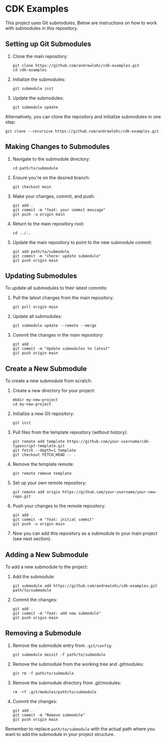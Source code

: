 # CDK Examples

This project uses Git submodules. Below are instructions on how to work with submodules in this repository.

## Setting up Git Submodules

1. Clone the main repository:
   ```
   git clone https://github.com/andrewlohc/cdk-examples.git
   cd cdk-examples
   ```

2. Initialize the submodules:
   ```
   git submodule init
   ```

3. Update the submodules:
   ```
   git submodule update
   ```

Alternatively, you can clone the repository and initialize submodules in one step:
```
git clone --recursive https://github.com/andrewlohc/cdk-examples.git
```

## Making Changes to Submodules

1. Navigate to the submodule directory:
   ```
   cd path/to/submodule
   ```

2. Ensure you're on the desired branch:
   ```
   git checkout main
   ```

3. Make your changes, commit, and push:
   ```
   git add .
   git commit -m "feat: your commit message"
   git push -u origin main
   ```

4. Return to the main repository root:
   ```
   cd ../..
   ```

5. Update the main repository to point to the new submodule commit:
   ```
   git add path/to/submodule
   git commit -m "chore: update submodule"
   git push origin main
   ```

## Updating Submodules

To update all submodules to their latest commits:

1. Pull the latest changes from the main repository:
   ```
   git pull origin main
   ```

2. Update all submodules:
   ```
   git submodule update --remote --merge
   ```

3. Commit the changes in the main repository:
   ```
   git add .
   git commit -m "Update submodules to latest"
   git push origin main
   ```

## Create a New Submodule

To create a new submodule from scratch:

1. Create a new directory for your project:
   ```
   mkdir my-new-project
   cd my-new-project
   ```

2. Initialize a new Git repository:
   ```
   git init
   ```

3. Pull files from the template repository (without history):
   ```
   git remote add template https://github.com/your-username/cdk-typescript-template.git
   git fetch --depth=1 template
   git checkout FETCH_HEAD -- .
   ```

4. Remove the template remote:
   ```
   git remote remove template
   ```

5. Set up your own remote repository:
   ```
   git remote add origin https://github.com/your-username/your-new-repo.git
   ```

6. Push your changes to the remote repository:
   ```
   git add .
   git commit -m "feat: initial commit"
   git push -u origin main
   ```

7. Now you can add this repository as a submodule to your main project (see next section).

## Adding a New Submodule

To add a new submodule to the project:

1. Add the submodule:
   ```
   git submodule add https://github.com/andrewlohc/cdk-examples.git path/to/submodule
   ```

2. Commit the changes:
   ```
   git add .
   git commit -m "feat: add new submodule"
   git push origin main
   ```

## Removing a Submodule

1. Remove the submodule entry from `.git/config`:
   ```
   git submodule deinit -f path/to/submodule
   ```

2. Remove the submodule from the working tree and .gitmodules:
   ```
   git rm -f path/to/submodule
   ```

3. Remove the submodule directory from .git/modules:
   ```
   rm -rf .git/modules/path/to/submodule
   ```

4. Commit the changes:
   ```
   git add .
   git commit -m "Remove submodule"
   git push origin main
   ```

Remember to replace `path/to/submodule` with the actual path where you want to add the submodule in your project structure.
